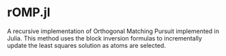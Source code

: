 # rOMP.jl
A recursive implementation of Orthogonal Matching Pursuit implemented in Julia.
This method uses the block inversion formulas to incrementally update the least squares solution as atoms are selected.
